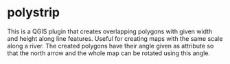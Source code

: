 # polystrip

This is a QGIS plugin that creates overlapping polygons with given width and height along line features.
Useful for creating maps with the same scale along a river.
The created polygons have their angle given as attribute so that the north arrow and the whole map can be rotated using this angle.
